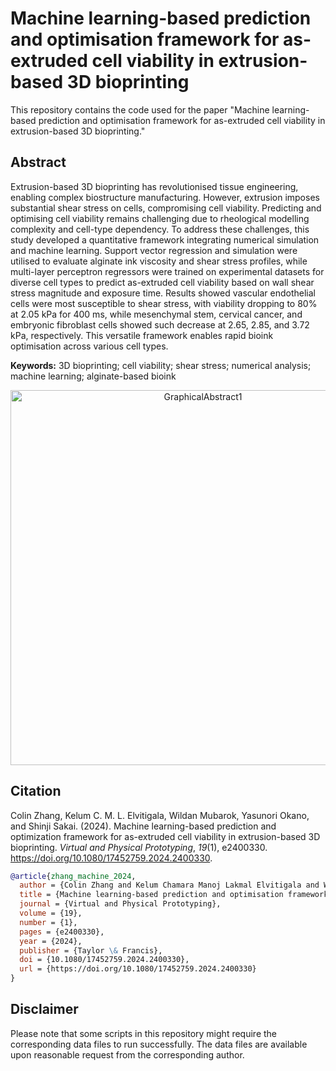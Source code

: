 # Machine learning-based prediction and optimisation framework for as-extruded cell viability in extrusion-based 3D bioprinting

This repository contains the code used for the paper "Machine learning-based prediction and optimisation framework for as-extruded cell viability in extrusion-based 3D bioprinting."

## Abstract
Extrusion-based 3D bioprinting has revolutionised tissue engineering, enabling complex biostructure manufacturing. However, extrusion imposes substantial shear stress on cells, compromising cell viability. Predicting and optimising cell viability remains challenging due to rheological modelling complexity and cell-type dependency. To address these challenges, this study developed a quantitative framework integrating numerical simulation and machine learning. Support vector regression and simulation were utilised to evaluate alginate ink viscosity and shear stress profiles, while multi-layer perceptron regressors were trained on experimental datasets for diverse cell types to predict as-extruded cell viability based on wall shear stress magnitude and exposure time. Results showed vascular endothelial cells were most susceptible to shear stress, with viability dropping to 80% at 2.05 kPa for 400 ms, while mesenchymal stem, cervical cancer, and embryonic fibroblast cells showed such decrease at 2.65, 2.85, and 3.72 kPa, respectively. This versatile framework enables rapid bioink optimisation across various cell types.

**Keywords:** 3D bioprinting; cell viability; shear stress; numerical analysis; machine learning; alginate-based bioink

<p align="center">
  <a href="https://doi.org/10.1080/17452759.2024.2400330">
    <img width="600" alt="GraphicalAbstract1" src="https://github.com/user-attachments/assets/c750fb16-46e7-4ac1-92c1-3b0f4d8f252f">
  </a>
</p>

## Citation
Colin Zhang, Kelum C. M. L. Elvitigala, Wildan Mubarok, Yasunori Okano, and Shinji Sakai.
(2024). Machine learning-based prediction and optimization framework for as-extruded cell viability in extrusion-based 3D bioprinting. <i>Virtual and Physical Prototyping</i>, <i>19</i>(1), e2400330. <a href="https://doi.org/10.1080/17452759.2024.2400330">https://doi.org/10.1080/17452759.2024.2400330</a>.

```bibtex
@article{zhang_machine_2024,
  author = {Colin Zhang and Kelum Chamara Manoj Lakmal Elvitigala and Wildan Mubarok and Yasunori Okano and Shinji Sakai},
  title = {Machine learning-based prediction and optimisation framework for as-extruded cell viability in extrusion-based 3D bioprinting},
  journal = {Virtual and Physical Prototyping},
  volume = {19},
  number = {1},
  pages = {e2400330},
  year = {2024},
  publisher = {Taylor \& Francis},
  doi = {10.1080/17452759.2024.2400330},
  url = {https://doi.org/10.1080/17452759.2024.2400330}
}
```

## Disclaimer
Please note that some scripts in this repository might require the corresponding data files to run successfully. The data files are available upon reasonable request from the corresponding author.
